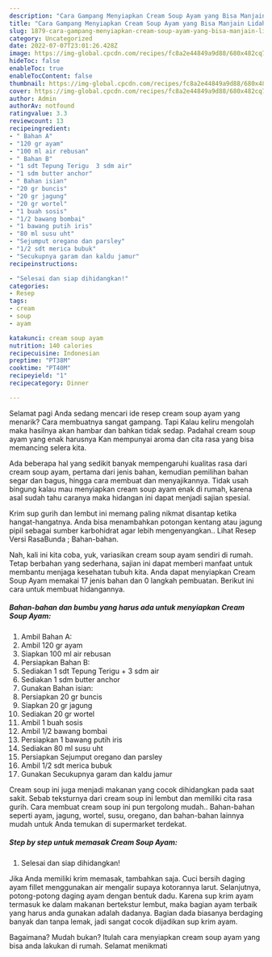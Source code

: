 ```yaml
---
description: "Cara Gampang Menyiapkan Cream Soup Ayam yang Bisa Manjain Lidah, Buat Buka Puasa Menggugah Selera"
title: "Cara Gampang Menyiapkan Cream Soup Ayam yang Bisa Manjain Lidah, Buat Buka Puasa Menggugah Selera"
slug: 1879-cara-gampang-menyiapkan-cream-soup-ayam-yang-bisa-manjain-lidah-buat-buka-puasa-menggugah-selera
category: Uncategorized
date: 2022-07-07T23:01:26.428Z
image: https://img-global.cpcdn.com/recipes/fc8a2e44849a9d88/680x482cq70/cream-soup-ayam-foto-resep-utama.jpg
hideToc: false
enableToc: true
enableTocContent: false
thumbnail: https://img-global.cpcdn.com/recipes/fc8a2e44849a9d88/680x482cq70/cream-soup-ayam-foto-resep-utama.jpg
cover: https://img-global.cpcdn.com/recipes/fc8a2e44849a9d88/680x482cq70/cream-soup-ayam-foto-resep-utama.jpg
author: Admin
authorAv: notfound
ratingvalue: 3.3
reviewcount: 13
recipeingredient:
- " Bahan A"
- "120 gr ayam"
- "100 ml air rebusan"
- " Bahan B"
- "1 sdt Tepung Terigu  3 sdm air"
- "1 sdm butter anchor"
- " Bahan isian"
- "20 gr buncis"
- "20 gr jagung"
- "20 gr wortel"
- "1 buah sosis"
- "1/2 bawang bombai"
- "1 bawang putih iris"
- "80 ml susu uht"
- "Sejumput oregano dan parsley"
- "1/2 sdt merica bubuk"
- "Secukupnya garam dan kaldu jamur"
recipeinstructions:

- "Selesai dan siap dihidangkan!"
categories:
- Resep
tags:
- cream
- soup
- ayam

katakunci: cream soup ayam 
nutrition: 140 calories
recipecuisine: Indonesian
preptime: "PT38M"
cooktime: "PT40M"
recipeyield: "1"
recipecategory: Dinner

---
```



Selamat pagi Anda sedang mencari ide resep cream soup ayam yang menarik? Cara membuatnya sangat gampang. Tapi Kalau keliru mengolah maka hasilnya akan hambar dan bahkan tidak sedap. Padahal cream soup ayam yang enak harusnya Kan mempunyai aroma dan cita rasa yang bisa memancing selera kita.


Ada beberapa hal yang sedikit banyak mempengaruhi kualitas rasa dari cream soup ayam, pertama dari jenis bahan, kemudian pemilihan bahan segar dan bagus, hingga cara membuat dan menyajikannya. Tidak usah bingung kalau mau menyiapkan cream soup ayam enak di rumah, karena asal sudah tahu caranya maka hidangan ini dapat menjadi sajian spesial.

Krim sup gurih dan lembut ini memang paling nikmat disantap ketika hangat-hangatnya. Anda bisa menambahkan potongan kentang atau jagung pipil sebagai sumber karbohidrat agar lebih mengenyangkan.. Lihat Resep Versi RasaBunda ; Bahan-bahan.


Nah, kali ini kita coba, yuk, variasikan cream soup ayam sendiri di rumah. Tetap berbahan yang sederhana, sajian ini dapat memberi manfaat untuk membantu menjaga kesehatan tubuh kita. Anda dapat menyiapkan Cream Soup Ayam memakai 17 jenis bahan dan 0 langkah pembuatan. Berikut ini cara untuk membuat hidangannya.

<!--inarticleads1-->

##### Bahan-bahan dan bumbu yang harus ada untuk menyiapkan Cream Soup Ayam:

1. Ambil  Bahan A:
1. Ambil 120 gr ayam
1. Siapkan 100 ml air rebusan
1. Persiapkan  Bahan B:
1. Sediakan 1 sdt Tepung Terigu + 3 sdm air
1. Sediakan 1 sdm butter anchor
1. Gunakan  Bahan isian:
1. Persiapkan 20 gr buncis
1. Siapkan 20 gr jagung
1. Sediakan 20 gr wortel
1. Ambil 1 buah sosis
1. Ambil 1/2 bawang bombai
1. Persiapkan 1 bawang putih iris
1. Sediakan 80 ml susu uht
1. Persiapkan Sejumput oregano dan parsley
1. Ambil 1/2 sdt merica bubuk
1. Gunakan Secukupnya garam dan kaldu jamur


Cream soup ini juga menjadi makanan yang cocok dihidangkan pada saat sakit. Sebab teksturnya dari cream soup ini lembut dan memiliki cita rasa gurih. Cara membuat cream soup ini pun tergolong mudah.. Bahan-bahan seperti ayam, jagung, wortel, susu, oregano, dan bahan-bahan lainnya mudah untuk Anda temukan di supermarket terdekat. 

<!--inarticleads2-->

##### Step by step untuk memasak Cream Soup Ayam:


1. Selesai dan siap dihidangkan!

Jika Anda memiliki krim memasak, tambahkan saja. Cuci bersih daging ayam fillet menggunakan air mengalir supaya kotorannya larut. Selanjutnya, potong-potong daging ayam dengan bentuk dadu. Karena sup krim ayam termasuk ke dalam makanan bertekstur lembut, maka bagian ayam terbaik yang harus anda gunakan adalah dadanya. Bagian dada biasanya berdaging banyak dan tanpa lemak, jadi sangat cocok dijadikan sup krim ayam. 

Bagaimana? Mudah bukan? Itulah cara menyiapkan cream soup ayam yang bisa anda lakukan di rumah. Selamat menikmati
